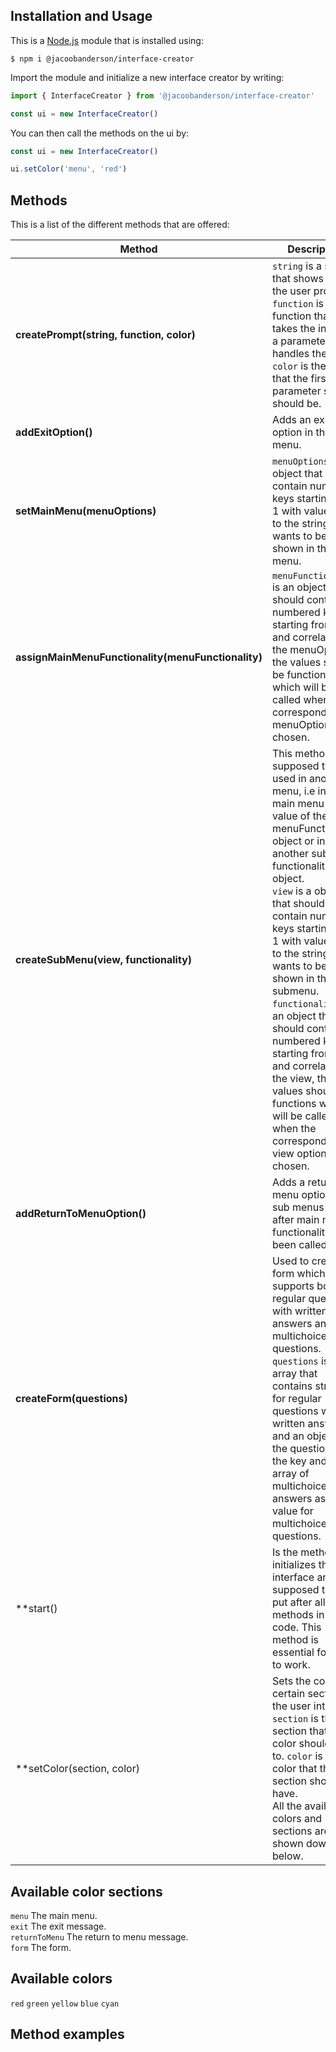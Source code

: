## Installation and Usage

This is a [Node.js](https://nodejs.org/en/) module that is installed using:

```console
$ npm i @jacoobanderson/interface-creator
```

Import the module and initialize a new interface creator by writing:

```javascript
import { InterfaceCreator } from '@jacoobanderson/interface-creator'

const ui = new InterfaceCreator()
```

You can then call the methods on the ui by:

```javascript
const ui = new InterfaceCreator()

ui.setColor('menu', 'red')
```
## Methods

This is a list of the different methods that are offered:

| Method               | Description                                  |
| -------------------  | ---------------------------------------------|
| **createPrompt(string, function, color)**                     |  `string` is a string that shows before the user prompt.</br>`function` is a function that takes the input as a parameter and handles the input.</br>`color` is the color that the first parameter string should be. </br>                                         |
| **addExitOption()**    |  Adds an exit option in the main menu.                                            |
| **setMainMenu(menuOptions)**                      | `menuOptions` is a object that should contain numbered keys starting from 1 with values set to the strings that wants to be shown in the menu.</br>                                             |
| **assignMainMenuFunctionality(menuFunctionality)**                     |  `menuFunctionality` is an object that should contain numbered keys starting from 1 and correlate to the menuOptions, the values should be functions which will be called when the correspondent menuOption is chosen. </br>                                             |
| **createSubMenu(view, functionality)**                     |  This method is supposed to be used in another menu, i.e in the main menu as a value of the menuFunctionality object or in another submenu functionality object. </br> `view` is a object that should contain numbered keys starting from 1 with values set to the strings that wants to be shown in the submenu. </br>  `functionality` is an object that should contain numbered keys starting from 1 and correlate to the view, the values should be functions which will be called when the correspondent view option is chosen. </br>                                          |
| **addReturnToMenuOption()**                     |        Adds a return to menu option in sub menus or after main menu functionality has been called.                                      |
|  **createForm(questions)**                    |       Used to create a form which supports both regular questions with written answers and multichoice questions. </br> `questions` is an array that contains strings for regular questions with written answers and an object with the question as the key and and array of multichoice answers as the value for multichoice questions.                                        |
|   **start()                   |       Is the method that initializes the user interface and is supposed to be put after all other methods in the code. This method is essential for it all to work.                                       |
|   **setColor(section, color)                   | Sets the color of a certain section in the user interface </br> `section` is the section that the color should apply to. `color` is the color that the section should have. </br> All the available colors and sections are shown down below.                                          |

## Available color sections

`menu` The main menu. </br>
`exit` The exit message. </br>
`returnToMenu` The return to menu message. </br>
`form` The form. </br>

## Available colors

`red`
`green`
`yellow`
`blue`
`cyan`

## Method examples
